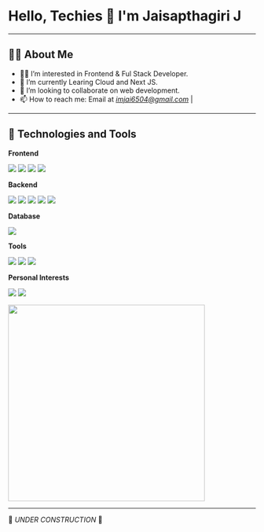 # Hello, Techies 👋 I'm Jaisapthagiri J

---

## 🧑‍💻 About Me
- 👨‍💻 I’m interested in Frontend & Ful Stack Developer.
- 🧠 I’m currently Learing Cloud and Next JS.
- 💞 I’m looking to collaborate on web development.
- 📫 How to reach me: Email at *imjai6504@gmail.com* |

---

## 🚀 Technologies and Tools
<!-- Frontend -->
<p><strong>Frontend</strong></p>
<p>
  <img src="https://img.shields.io/badge/HTML5-E34F26?style=flat&logo=html5&logoColor=white"/> 
  <img src="https://img.shields.io/badge/CSS3-1572B6?style=flat&logo=css3&logoColor=white"/> 
  <img src="https://img.shields.io/badge/JavaScript-F7DF1E?style=flat&logo=javascript&logoColor=black"/>
  <img src="https://img.shields.io/badge/React-61DAFB?style=flat&logo=react&logoColor=black"/>
</p>

<!-- Backend -->
<p><strong>Backend</strong></p>
<p>
  <img src="https://img.shields.io/badge/Node.js-339933?style=flat&logo=nodedotjs&logoColor=white"/>
  <img src="https://img.shields.io/badge/Next.js-000000?style=flat&logo=next.js&logoColor=white"/>
  <img src="https://img.shields.io/badge/Java-ED8B00?style=flat&logo=java&logoColor=white"/>
  <img src="https://img.shields.io/badge/Python-14354C?style=flat&logo=python&logoColor=white"/>
  <img src="https://img.shields.io/badge/Express.js-000000?style=flat&logo=express&logoColor=white"/>
</p>

<!-- Database -->
<p><strong>Database</strong></p>
<p>
  <img src="https://img.shields.io/badge/MongoDB-47A248?style=flat&logo=mongodb&logoColor=white"/>
</p>

<!-- Tools -->
<p><strong>Tools</strong></p>
<p>
  <img src="https://img.shields.io/badge/VS%20Code-007ACC?style=flat&logo=visual-studio-code&logoColor=white"/>
  <img src="https://img.shields.io/badge/Git-F05032?style=flat&logo=git&logoColor=white"/> 
  <img src="https://img.shields.io/badge/GitHub-181717?style=flat&logo=github&logoColor=white"/>
</p>

<!-- Personal Interests -->
<p><strong>Personal Interests</strong></p>
<p>
  <img src="https://img.shields.io/badge/Music-Lover-1DB954?style=flat&logo=spotify&logoColor=white"/> 
  <img src="https://img.shields.io/badge/Chess-Player-000000?style=flat&logo=chess&logoColor=white"/>
</p>


<img src="https://media.giphy.com/media/qgQUggAC3Pfv687qPC/giphy.gif" width="400"/>

</p>

---

🚧 *UNDER CONSTRUCTION* 🚧
